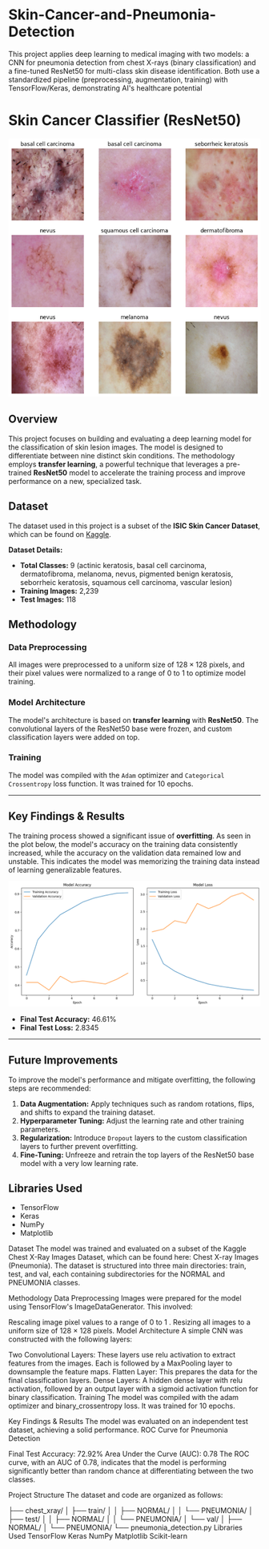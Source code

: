 # Skin-Cancer-and-Pneumonia-Detection
This project applies deep learning to medical imaging with two models: a CNN for pneumonia detection from chest X-rays (binary classification) and a fine-tuned ResNet50 for multi-class skin disease identification. Both use a standardized pipeline (preprocessing, augmentation, training) with TensorFlow/Keras, demonstrating AI's healthcare potential 

# Skin Cancer Classifier (ResNet50)
![](virus_image.png)

## Overview

This project focuses on building and evaluating a deep learning model for the classification of skin lesion images. The model is designed to differentiate between nine distinct skin conditions. The methodology employs **transfer learning**, a powerful technique that leverages a pre-trained **ResNet50** model to accelerate the training process and improve performance on a new, specialized task.

## Dataset

The dataset used in this project is a subset of the **ISIC Skin Cancer Dataset**, which can be found on [Kaggle](https://www.kaggle.com/datasets/nodoubttome/skin-cancer9-classesisic).

**Dataset Details:**
* **Total Classes:** 9 (actinic keratosis, basal cell carcinoma, dermatofibroma, melanoma, nevus, pigmented benign keratosis, seborrheic keratosis, squamous cell carcinoma, vascular lesion)
* **Training Images:** 2,239
* **Test Images:** 118

## Methodology

### Data Preprocessing
All images were preprocessed to a uniform size of $128 \times 128$ pixels, and their pixel values were normalized to a range of 0 to 1 to optimize model training.

### Model Architecture
The model's architecture is based on **transfer learning** with **ResNet50**. The convolutional layers of the ResNet50 base were frozen, and custom classification layers were added on top.

### Training
The model was compiled with the `Adam` optimizer and `Categorical Crossentropy` loss function. It was trained for 10 epochs.

---

## Key Findings & Results

The training process showed a significant issue of **overfitting**. As seen in the plot below, the model's accuracy on the training data consistently increased, while the accuracy on the validation data remained low and unstable. This indicates the model was memorizing the training data instead of learning generalizable features.

![Training and Validation Accuracy and Loss Plot](plot_image.png)

* **Final Test Accuracy:** 46.61%
* **Final Test Loss:** 2.8345

---

## Future Improvements

To improve the model's performance and mitigate overfitting, the following steps are recommended:
1.  **Data Augmentation:** Apply techniques such as random rotations, flips, and shifts to expand the training dataset.
2.  **Hyperparameter Tuning:** Adjust the learning rate and other training parameters.
3.  **Regularization:** Introduce `Dropout` layers to the custom classification layers to further prevent overfitting.
4.  **Fine-Tuning:** Unfreeze and retrain the top layers of the ResNet50 base model with a very low learning rate.

## Libraries Used
* TensorFlow
* Keras
* NumPy
* Matplotlib



Dataset
The model was trained and evaluated on a subset of the Kaggle Chest X-Ray Images Dataset, which can be found here: Chest X-ray Images (Pneumonia). The dataset is structured into three main directories: train, test, and val, each containing subdirectories for the NORMAL and PNEUMONIA classes.

Methodology
Data Preprocessing
Images were prepared for the model using TensorFlow's ImageDataGenerator. This involved:

Rescaling image pixel values to a range of 
0
 to 
1
.
Resizing all images to a uniform size of 
128
×
128
 pixels.
Model Architecture
A simple CNN was constructed with the following layers:

Two Convolutional Layers: These layers use relu activation to extract features from the images. Each is followed by a MaxPooling layer to downsample the feature maps.
Flatten Layer: This prepares the data for the final classification layers.
Dense Layers: A hidden dense layer with relu activation, followed by an output layer with a sigmoid activation function for binary classification.
Training
The model was compiled with the adam optimizer and binary_crossentropy loss. It was trained for 10 epochs.

Key Findings & Results
The model was evaluated on an independent test dataset, achieving a solid performance. ROC Curve for Pneumonia Detection

Final Test Accuracy: 72.92%
Area Under the Curve (AUC): 0.78
The ROC curve, with an AUC of 0.78, indicates that the model is performing significantly better than random chance at differentiating between the two classes.

Project Structure
The dataset and code are organized as follows:

├── chest_xray/
│   ├── train/
│   │   ├── NORMAL/
│   │   └── PNEUMONIA/
│   ├── test/
│   │   ├── NORMAL/
│   │   └── PNEUMONIA/
│   └── val/
│       ├── NORMAL/
│       └── PNEUMONIA/
└── pneumonia_detection.py
Libraries Used
TensorFlow
Keras
NumPy
Matplotlib
Scikit-learn
